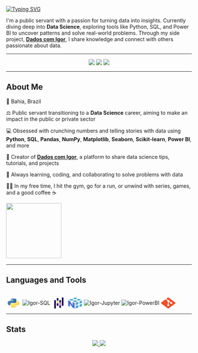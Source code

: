 [![Typing SVG](https://readme-typing-svg.herokuapp.com?font=TIMES+NEW+ROMAN&color=%230F3E8A&size=40&center=true&vCenter=true&multiline=true&width=1000&height=200&lines=Welcome+to+Igor's+Data+World!+%F0%9F%91%8B;Data+Science+Enthusiast)](https://git.io/typing-svg)

I'm a public servant with a passion for turning data into insights. Currently diving deep into **Data Science**, exploring tools like Python, SQL, and Power BI to uncover patterns and solve real-world problems. Through my side project, **[Dados com Igor](https://www.youtube.com/@dadoscomigor)**, I share knowledge and connect with others passionate about data.

** **

<div align="center">
  <a href="https://www.linkedin.com/in/dadoscomigor/" target="_blank"><img src="https://img.shields.io/badge/-LinkedIn-%230077B5?style=for-the-badge&logo=linkedin&logoColor=white" target="_blank"></a> 
  <a href="https://www.instagram.com/dadoscomigor/" target="_blank"><img src="https://img.shields.io/badge/-Instagram-%23E4405F?style=for-the-badge&logo=instagram&logoColor=white" target="_blank"></a>
  <a href="https://www.youtube.com/@dadoscomigor" target="_blank"><img src="https://img.shields.io/badge/-YouTube-%23FF0000?style=for-the-badge&logo=youtube&logoColor=white" target="_blank"></a>
</div>

** **

## About Me
<div>

📍 Bahia, Brazil

⚖️ Public servant transitioning to a **Data Science** career, aiming to make an impact in the public or private sector

💻 Obsessed with crunching numbers and telling stories with data using **Python**, **SQL**, **Pandas**, **NumPy**, **Matplotlib**, **Seaborn**, **Scikit-learn**, **Power BI**, and more

📢 Creator of **[Dados com Igor](https://www.youtube.com/@dadoscomigor)**, a platform to share data science tips, tutorials, and projects

🎯 Always learning, coding, and collaborating to solve problems with data

🏋️‍♂️ In my free time, I hit the gym, go for a run, or unwind with series, games, and a good coffee ☕

<div>
  <img src="https://cdn.dribbble.com/users/1059583/screenshots/4171367/coding-freak.gif" width="150" height="150" />
</div>

</div>

** **

## Languages and Tools
<div style="display: inline_block"><br>

  <img align="center" alt="Igor-Python" height="30" width="40" src="https://raw.githubusercontent.com/devicons/devicon/master/icons/python/python-original.svg">
  <img align="center" alt="Igor-SQL" height="30" width="40" src="https://cdn.jsdelivr.net/gh/devicons/devicon/icons/mysql/mysql-original.svg">
  <img align="center" alt="Igor-Pandas" height="30" width="40" src="https://raw.githubusercontent.com/devicons/devicon/master/icons/pandas/pandas-original.svg">
  <img align="center" alt="Igor-Numpy" height="30" width="40" src="https://raw.githubusercontent.com/devicons/devicon/master/icons/numpy/numpy-original.svg">
  <img align="center" alt="Igor-Jupyter" height="30" width="40" src="https://cdn.jsdelivr.net/gh/devicons/devicon/icons/jupyter/jupyter-original.svg">
  <img align="center" alt="Igor-PowerBI" height="30" width="40" src="https://github.com/microsoft/PowerBI-Icons/raw/main/SVG/Power-BI.svg">
  <img align="center" alt="Igor-Git" height="30" width="40" src="https://raw.githubusercontent.com/devicons/devicon/master/icons/git/git-original.svg">
  <br/>

</div>

** **

## Stats
<div align="center">
  <a href="https://github.com/Igor-Cruz">
  <img height="180em" src="https://github-readme-stats.vercel.app/api?username=Igor-Cruz&show_icons=true&theme=dark&include_all_commits=true&count_private=true"/>
  <img height="180em" src="https://github-readme-stats.vercel.app/api/top-langs/?username=Igor-Cruz&layout=compact&langs_count=7&theme=dark"/>
</div>
